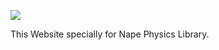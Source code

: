 ![](https://github.com/deltaluca/www.napephys.com/blob/gh-pages/assets/nape.png?raw=true)

This Website specially for Nape Physics Library.
